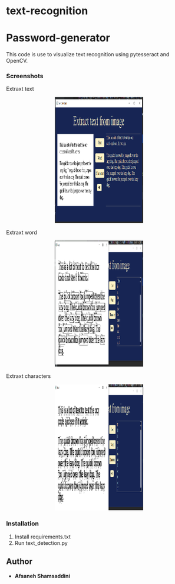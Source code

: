 # text-recognition
# Password-generator

This code is use to visualize text recognition using pytesseract and OpenCV.
### Screenshots
Extraxt text
<p align="center">
   <img width="240" height="340"src="image/text.png">
</p>
Extraxt word
<p align="center">
   <img width="240" height="340"src="image/word.png">
</p>

Extraxt characters
<p align="center">
   <img width="240" height="340"src="image/character.png">
</p>

### Installation
1. Install requirements.txt
2. Run text_detection.py

## Author
* **Afsaneh Shamsaddini**
